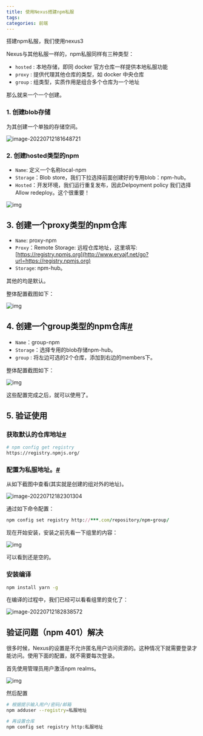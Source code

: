 ```yaml
---
title: 使用Nexus搭建npm私服
tags:
categories: 前端
---
```


搭建npm私服，我们使用nexus3

Nexus与其他私服一样的，npm私服同样有三种类型：

- `hosted` : 本地存储，即同 docker 官方仓库一样提供本地私服功能
- `proxy` : 提供代理其他仓库的类型，如 docker 中央仓库
- `group` : 组类型，实质作用是组合多个仓库为一个地址

那么就来一个一个创建。

### 1. 创建blob存储

为其创建一个单独的存储空间。

![image-20220712181648721](https://tva1.sinaimg.cn/large/e6c9d24ely1h44b8egmoxj20xe0l2abv.jpg)

### 2. 创建hosted类型的npm

- `Name`: 定义一个名称local-npm
- `Storage`：Blob store，我们下拉选择前面创建好的专用blob：npm-hub。
- `Hosted`：开发环境，我们运行重复发布，因此Delpoyment policy 我们选择Allow redeploy。这个很重要！

![img](https://tva1.sinaimg.cn/large/e6c9d24ely1h44b9wwe30j20yl0lu41z.jpg)

## 3. 创建一个proxy类型的npm仓库

- `Name`: proxy-npm
- `Proxy`：Remote Storage: 远程仓库地址，这里填写: [https://registry.npmjs.org](http://www.eryajf.net/go?url=https://registry.npmjs.org)
- `Storage`: npm-hub。

其他的均是默认。

整体配置截图如下：

![img](https://tva1.sinaimg.cn/large/e6c9d24ely1h44bacs8a1j20pp0n0q5v.jpg)

## 4. 创建一个group类型的npm仓库[#](https://www.cnblogs.com/54chensongxia/p/14930128.html#4-创建一个group类型的npm仓库)

- `Name`：group-npm
- `Storage`：选择专用的blob存储npm-hub。
- `group` : 将左边可选的2个仓库，添加到右边的members下。

整体配置截图如下：

![img](https://tva1.sinaimg.cn/large/e6c9d24ely1h44bam68f9j20qg0j2dhs.jpg)

这些配置完成之后，就可以使用了。

## 5. 验证使用

### 获取默认的仓库地址[#](https://www.cnblogs.com/54chensongxia/p/14930128.html#获取默认的仓库地址)

```bash
# npm config get registry
https://registry.npmjs.org/
```

### 配置为私服地址。[#](https://www.cnblogs.com/54chensongxia/p/14930128.html#配置为私服地址)

从如下截图中查看(其实就是创建的组对外的地址)。

![image-20220712182301304](https://tva1.sinaimg.cn/large/e6c9d24ely1h44bettejmj21dv0k1di5.jpg)

通过如下命令配置：

```ruby
npm config set registry http://***.com/repository/npm-group/
```

现在开始安装，安装之前先看一下组里的内容：

![img](https://tva1.sinaimg.cn/large/e6c9d24ely1h44bjxureej20jm09gmxp.jpg)

可以看到还是空的。

### 安装编译

```bash
npm install yarn -g
```

在编译的过程中，我们已经可以看看组里的变化了：

![image-20220712182838572](https://tva1.sinaimg.cn/large/e6c9d24ely1h44bknxxcpj20m60coaao.jpg)

## 验证问题（npm 401）解决

很多时候，Nexus的设置是不允许匿名用户访问资源的。这种情况下就需要登录才能访问。使用下面的配置，就不需要每次登录。

首先使用管理员用户激活npm realms。

![img](https://tva1.sinaimg.cn/large/e6c9d24ely1h44blpkg1gj211s0g3405.jpg)

然后配置

```bash
# 根据提示输入用户/密码/邮箱
npm adduser --registry=私服地址

# 再设置仓库
npm config set registry http:私服地址
```